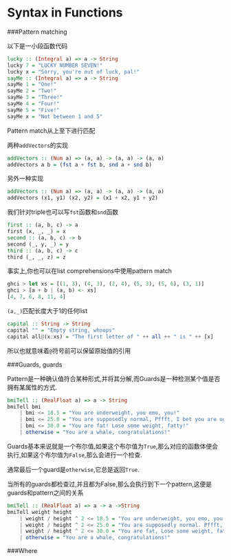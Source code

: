 Syntax in Functions
===================

###Pattern matching

以下是一小段函数代码

```haskell
lucky :: (Integral a) => a -> String
lucky 7 = "LUCKY NUMBER SEVEN!"
lucky x = "Sorry, you're out of luck, pal!"
sayMe :: (Integral a) => a -> String
sayMe 1 = "One!"
sayMe 2 = "Two!"
sayMe 3 = "Three!"
sayMe 4 = "Four!"
sayMe 5 = "Five!"
sayMe x = "Not between 1 and 5"
```

Pattern match从上至下进行匹配

两种`addVectors`的实现

```haskell
addVectors :: (Num a) => (a, a) -> (a, a) -> (a, a)
addVectors a b = (fst a + fst b, snd a + snd b)
```

另外一种实现

```haskell
addVectors :: (Num a) => (a, a) -> (a, a) -> (a, a)
addVectors (x1, y1) (x2, y2) = (x1 + x2, y1 + y2)
```

我们针对triple也可以写`fst`函数和`snd`函数

```haskell
first :: (a, b, c) -> a
first (x, _, _) = x
second :: (a, b, c) -> b
second (_, y, _) = y
third :: (a, b, c) -> c
third (_, _, z) = z
```

事实上,你也可以在list comprehensions中使用pattern match

```haskell
ghci > let xs = [(1, 3), (4, 3), (2, 4), (5, 3), (5, 6), (3, 1)]
ghci > [a + b | (a, b) <- xs]
[4, 7, 6, 8, 11, 4]
```

`(a,_)`匹配长度大于1的任何list

```haskell
capital :: String -> String
capital "" = "Empty string, whoops"
capital all@(x:xs) = "The first letter of " ++ all ++ " is " ++ [x]
```

所以也就意味着`@`符号前可以保留原始值的引用

###Guards, guards

Pattern是一种确认值符合某种形式,并将其分解,而Guards是一种检测某个值是否拥有某属性的方式.

```haskell
bmiTell :: (RealFloat a) => a -> String
bmiTell bmi
    | bmi <= 18.5 = "You are underweight, you emo, you!"
    | bmi <= 25.0 = "You are supposedly normal, Pffft, I bet you are ugly!"
    | bmi <= 30.0 = "You are fat! Lose some weight, fatty!"
    | otherwise = "You are a whale, congratulations!"
```

Guards基本来说就是一个布尔值,如果这个布尔值为`True`,那么对应的函数体便会执行,如果这个布尔值为`False`,那么会进行一个检查.

通常最后一个guard是`otherwise`,它总是返回`True`.

当所有的guards都检查过,并且都为False,那么会执行到下一个pattern,这便是guards和pattern之间的关系

```haskell
bmiTell :: (RealFloat a) => a -> a ->String
bmiTell weight height
    | weight / height ^ 2 <= 18.5 = "You are underweight, you emo, you!"
    | weight / height ^ 2 <= 25.0 = "You are supposedly normal. Pffft, I bet you are ugly!"
    | weight / height ^ 2 <= 30.0 = "You are fat, Lose some weight, fatty"
    | otherwise = "You are a whale, congratulations!"
```

###Where


